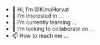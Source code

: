 - 👋 Hi, I’m @KimaHorvat
- 👀 I’m interested in ...
- 🌱 I’m currently learning ...
- 💞️ I’m looking to collaborate on ...
- 📫 How to reach me ...

<!---
KimaHorvat/KimaHorvat is a ✨ special ✨ repository because its `README.md` (this file) appears on your GitHub profile.
You can click the Preview link to take a look at your changes.
--->
